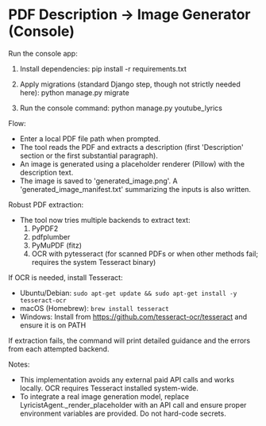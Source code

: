 # PDF Description → Image Generator (Console)

Run the console app:

1) Install dependencies:
   pip install -r requirements.txt

2) Apply migrations (standard Django step, though not strictly needed here):
   python manage.py migrate

3) Run the console command:
   python manage.py youtube_lyrics

Flow:
- Enter a local PDF file path when prompted.
- The tool reads the PDF and extracts a description (first 'Description' section or the first substantial paragraph).
- An image is generated using a placeholder renderer (Pillow) with the description text.
- The image is saved to 'generated_image.png'. A 'generated_image_manifest.txt' summarizing the inputs is also written.

Robust PDF extraction:
- The tool now tries multiple backends to extract text:
  1) PyPDF2
  2) pdfplumber
  3) PyMuPDF (fitz)
  4) OCR with pytesseract (for scanned PDFs or when other methods fail; requires the system Tesseract binary)

If OCR is needed, install Tesseract:
- Ubuntu/Debian: `sudo apt-get update && sudo apt-get install -y tesseract-ocr`
- macOS (Homebrew): `brew install tesseract`
- Windows: Install from https://github.com/tesseract-ocr/tesseract and ensure it is on PATH

If extraction fails, the command will print detailed guidance and the errors from each attempted backend.

Notes:
- This implementation avoids any external paid API calls and works locally. OCR requires Tesseract installed system-wide.
- To integrate a real image generation model, replace LyricistAgent._render_placeholder with an API call and ensure proper environment variables are provided. Do not hard-code secrets.
